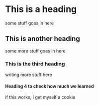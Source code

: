 # This is a heading

some stuff goes in here

## This is another heading

some more stuff goes in here

### This is the third heading

writing more stuff here

#### Heading 4 to check how much we learned

if this works, I get myself a cookie


